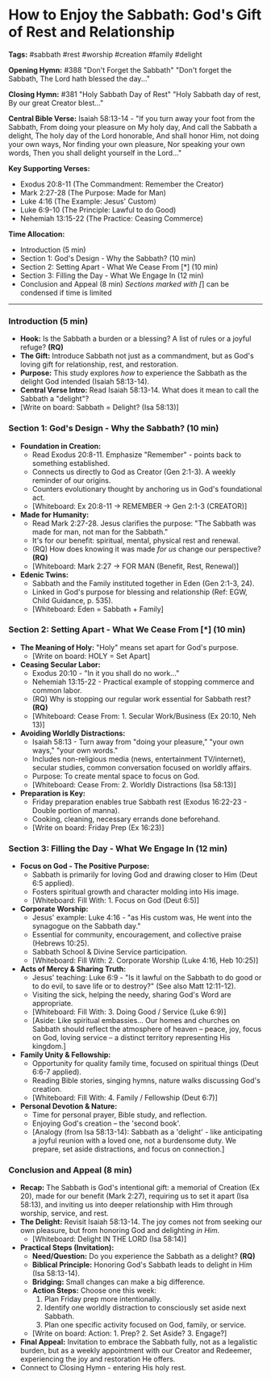 # How to Enjoy the Sabbath: God's Gift of Rest and Relationship

**Tags:** #sabbath #rest #worship #creation #family #delight

**Opening Hymn:** #388 "Don't Forget the Sabbath" "Don't forget the Sabbath, The
Lord hath blessed the day..."

**Closing Hymn:** #381 "Holy Sabbath Day of Rest" "Holy Sabbath day of rest, By
our great Creator blest..."

**Central Bible Verse:** Isaiah 58:13-14 - "If you turn away your foot from the
Sabbath, From doing your pleasure on My holy day, And call the Sabbath a
delight, The holy day of the Lord honorable, And shall honor Him, not doing your
own ways, Nor finding your own pleasure, Nor speaking your own words, Then you
shall delight yourself in the Lord..."

**Key Supporting Verses:**

- Exodus 20:8-11 (The Commandment: Remember the Creator)
- Mark 2:27-28 (The Purpose: Made for Man)
- Luke 4:16 (The Example: Jesus' Custom)
- Luke 6:9-10 (The Principle: Lawful to do Good)
- Nehemiah 13:15-22 (The Practice: Ceasing Commerce)

**Time Allocation:**

- Introduction (5 min)
- Section 1: God's Design - Why the Sabbath? (10 min)
- Section 2: Setting Apart - What We Cease From [*] (10 min)
- Section 3: Filling the Day - What We Engage In (12 min)
- Conclusion and Appeal (8 min) _Sections marked with [_] can be condensed if
  time is limited

---

### Introduction (5 min)

- **Hook:** Is the Sabbath a burden or a blessing? A list of rules or a joyful
  refuge? **(RQ)**
- **The Gift:** Introduce Sabbath not just as a commandment, but as God's loving
  gift for relationship, rest, and restoration.
- **Purpose:** This study explores _how_ to experience the Sabbath as the
  delight God intended (Isaiah 58:13-14).
- **Central Verse Intro:** Read Isaiah 58:13-14. What does it mean to call the
  Sabbath a "delight"?
- [Write on board: Sabbath = Delight? (Isa 58:13)]

### Section 1: God's Design - Why the Sabbath? (10 min)

- **Foundation in Creation:**
  - Read Exodus 20:8-11. Emphasize "Remember" - points back to something
    established.
  - Connects us directly to God as Creator (Gen 2:1-3). A weekly reminder of our
    origins.
  - Counters evolutionary thought by anchoring us in God's foundational act.
  - [Whiteboard: Ex 20:8-11 -> REMEMBER -> Gen 2:1-3 (CREATOR)]
- **Made for Humanity:**
  - Read Mark 2:27-28. Jesus clarifies the purpose: "The Sabbath was made for
    man, not man for the Sabbath."
  - It's for our benefit: spiritual, mental, physical rest and renewal.
  - (RQ) How does knowing it was made _for us_ change our perspective? **(RQ)**
  - [Whiteboard: Mark 2:27 -> FOR MAN (Benefit, Rest, Renewal)]
- **Edenic Twins:**
  - Sabbath and the Family instituted together in Eden (Gen 2:1-3, 24).
  - Linked in God's purpose for blessing and relationship (Ref: EGW, Child
    Guidance, p. 535).
  - [Whiteboard: Eden = Sabbath + Family]

### Section 2: Setting Apart - What We Cease From [*] (10 min)

- **The Meaning of Holy:** "Holy" means set apart for God's purpose.
  - [Write on board: HOLY = Set Apart]
- **Ceasing Secular Labor:**
  - Exodus 20:10 - "In it you shall do no work..."
  - Nehemiah 13:15-22 - Practical example of stopping commerce and common labor.
  - (RQ) Why is stopping our regular work essential for Sabbath rest? **(RQ)**
  - [Whiteboard: Cease From: 1. Secular Work/Business (Ex 20:10, Neh 13)]
- **Avoiding Worldly Distractions:**
  - Isaiah 58:13 - Turn away from "doing your pleasure," "your own ways," "your
    own words."
  - Includes non-religious media (news, entertainment TV/internet), secular
    studies, common conversation focused on worldly affairs.
  - Purpose: To create mental space to focus on God.
  - [Whiteboard: Cease From: 2. Worldly Distractions (Isa 58:13)]
- **Preparation is Key:**
  - Friday preparation enables true Sabbath rest (Exodus 16:22-23 - Double
    portion of manna).
  - Cooking, cleaning, necessary errands done beforehand.
  - [Write on board: Friday Prep (Ex 16:23)]

### Section 3: Filling the Day - What We Engage In (12 min)

- **Focus on God - The Positive Purpose:**
  - Sabbath is primarily for loving God and drawing closer to Him (Deut 6:5
    applied).
  - Fosters spiritual growth and character molding into His image.
  - [Whiteboard: Fill With: 1. Focus on God (Deut 6:5)]
- **Corporate Worship:**
  - Jesus' example: Luke 4:16 - "as His custom was, He went into the synagogue
    on the Sabbath day."
  - Essential for community, encouragement, and collective praise (Hebrews
    10:25).
  - Sabbath School & Divine Service participation.
  - [Whiteboard: Fill With: 2. Corporate Worship (Luke 4:16, Heb 10:25)]
- **Acts of Mercy & Sharing Truth:**
  - Jesus' teaching: Luke 6:9 - "Is it lawful on the Sabbath to do good or to do
    evil, to save life or to destroy?" (See also Matt 12:11-12).
  - Visiting the sick, helping the needy, sharing God's Word are appropriate.
  - [Whiteboard: Fill With: 3. Doing Good / Service (Luke 6:9)]
  - [Aside: Like spiritual embassies... Our homes and churches on Sabbath should
    reflect the atmosphere of heaven – peace, joy, focus on God, loving service
    – a distinct territory representing His kingdom.]
- **Family Unity & Fellowship:**
  - Opportunity for quality family time, focused on spiritual things (Deut 6:6-7
    applied).
  - Reading Bible stories, singing hymns, nature walks discussing God's
    creation.
  - [Whiteboard: Fill With: 4. Family / Fellowship (Deut 6:7)]
- **Personal Devotion & Nature:**
  - Time for personal prayer, Bible study, and reflection.
  - Enjoying God's creation – the 'second book'.
  - [Analogy (from Isa 58:13-14): Sabbath as a 'delight' - like anticipating a
    joyful reunion with a loved one, not a burdensome duty. We prepare, set
    aside distractions, and focus on connection.]

### Conclusion and Appeal (8 min)

- **Recap:** The Sabbath is God's intentional gift: a memorial of Creation (Ex
  20), made for our benefit (Mark 2:27), requiring us to set it apart (Isa
  58:13), and inviting us into deeper relationship with Him through worship,
  service, and rest.
- **The Delight:** Revisit Isaiah 58:13-14. The joy comes not from seeking our
  own pleasure, but from honoring God and delighting _in Him_.
  - [Whiteboard: Delight IN THE LORD (Isa 58:14)]
- **Practical Steps (Invitation):**
  - **Need/Question:** Do you experience the Sabbath as a delight? **(RQ)**
  - **Biblical Principle:** Honoring God's Sabbath leads to delight in Him (Isa
    58:13-14).
  - **Bridging:** Small changes can make a big difference.
  - **Action Steps:** Choose one this week:
    1.  Plan Friday prep more intentionally.
    2.  Identify one worldly distraction to consciously set aside next Sabbath.
    3.  Plan one specific activity focused on God, family, or service.
  - [Write on board: Action: 1. Prep? 2. Set Aside? 3. Engage?]
- **Final Appeal:** Invitation to embrace the Sabbath fully, not as a legalistic
  burden, but as a weekly appointment with our Creator and Redeemer,
  experiencing the joy and restoration He offers.
- Connect to Closing Hymn - entering His holy rest.
